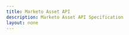 ```yaml
---
title: Marketo Asset API
description: Marketo Asset API Specification
layout: none
--- 
```


<RedoclyAPIBlock src="/swagger-asset.json"/>
